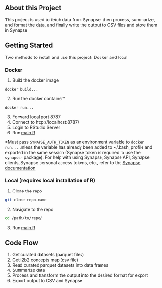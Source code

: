 ## About this Project
This project is used to fetch data from Synapse, then process, summarize, and format the data, and finally write the output to CSV files and store them in Synapse

## Getting Started
Two methods to install and use this project: Docker and local
### Docker
1. Build the docker image
```sh
docker build...
```
2. Run the docker container*
```sh
docker run...
```
3. Forward local port 8787
4. Connect to http://localhost:8787/
5. Login to RStudio Server
6. Run [main.R](/main.R)

*Must pass `SYNAPSE_AUTH_TOKEN` as an environment variable to `docker run...` unless the variable has already been added to ~/.bash_profile and exported in the same session (Synapse token is required to use the `synapser` package). For help with using Synapse, Synapse API, Synapse clients, Synapse personal access tokens, etc., refer to the [Synapse documentation](https://help.synapse.org/docs/)

### Local (requires local installation of R)
1. Clone the repo
```sh
git clone repo-name
```
2. Navigate to the repo
```sh
cd /path/to/repo/
```
3. Run [main.R](/main.R)

## Code Flow

1.  Get curated datasets (parquet files)
2.  Get i2b2 concepts map (csv file)
3.  Read curated parquet datasets into data frames
4.  Summarize data
5.  Process and transform the output into the desired format for export
6.  Export output to CSV and Synapse
